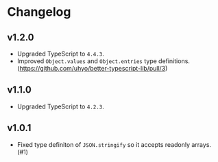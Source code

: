 # Changelog

## v1.2.0

- Upgraded TypeScript to `4.4.3`.
- Improved `Object.values` and `Object.entries` type definitions. (https://github.com/uhyo/better-typescript-lib/pull/3)

## v1.1.0

- Upgraded TypeScript to `4.2.3`.

## v1.0.1

- Fixed type definiton of `JSON.stringify` so it accepts readonly arrays. (#1)

